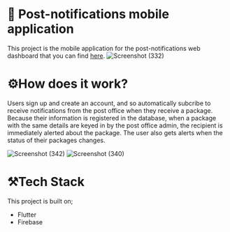 # 🦄 Post-notifications mobile application
This project is the mobile application for the post-notifications web dashboard that you can find [here](https://github.com/Njong392/Post-Office-Dashboard). 
![Screenshot (332)](https://github.com/user-attachments/assets/5564704f-17de-4971-9a11-5056b334d800)

# ⚙️How does it work?
Users sign up and create an account, and so automatically subcribe to receive notifications from the post office when they receive a package. Because their information is registered in the database, when a package with the same details are keyed in by the post office admin, the recipient is immediately alerted about the package. The user also gets alerts when the status of their packages changes.

![Screenshot (342)](https://github.com/user-attachments/assets/440ad189-ee44-4e16-b266-f3955ff241d0)
![Screenshot (340)](https://github.com/user-attachments/assets/5b09f6ba-1f86-46a9-ab01-110c906049ff)

# ⚒️Tech Stack
This project is built on;
- Flutter
- Firebase

